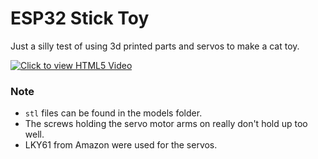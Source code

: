 # ESP32 Stick Toy

Just a silly test of using 3d printed parts and servos to make a cat toy.

[![Click to view HTML5 Video](https://thumbs.gfycat.com/ColossalBriefBaiji-size_restricted.gif)](https://gfycat.com/colossalbriefbaiji)

### Note
- `stl` files can be found in the models folder.
- The screws holding the servo motor arms on really don't hold up too well.
- LKY61 from Amazon were used for the servos.
